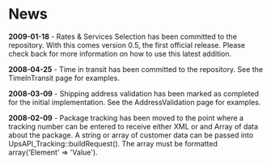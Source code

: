 # News #

**2009-01-18** - Rates & Services Selection has been committed to the repository.  With this comes version 0.5, the first official release.  Please check back for more information on how to use this latest addition.

**2008-04-25** - Time in transit has been committed to the repository. See the TimeInTransit page for examples.

**2008-03-09** - Shipping address validation has been marked as completed for the initial implementation.  See the AddressValidation page for examples.

**2008-02-09** - Package tracking has been moved to the point where a tracking number can be entered to receive either XML or and Array of data about the package.  A string or array of customer data can be passed into UpsAPI\_Tracking::buildRequest().  The array must be formatted array('Element' => 'Value').